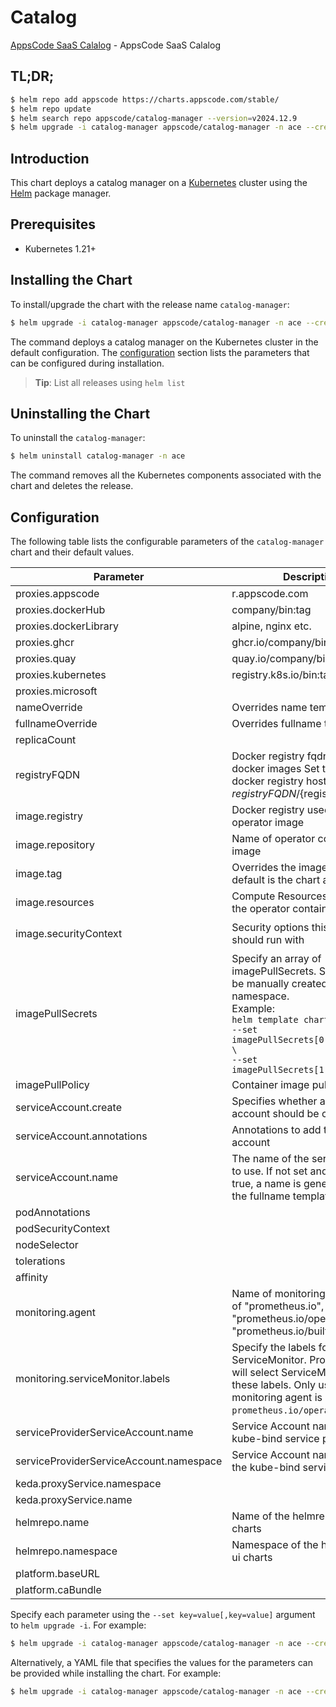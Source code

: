 # Catalog

[AppsCode SaaS Calalog](https://github.com/appscode-cloud/catalog-manager) - AppsCode SaaS Calalog

## TL;DR;

```bash
$ helm repo add appscode https://charts.appscode.com/stable/
$ helm repo update
$ helm search repo appscode/catalog-manager --version=v2024.12.9
$ helm upgrade -i catalog-manager appscode/catalog-manager -n ace --create-namespace --version=v2024.12.9
```

## Introduction

This chart deploys a catalog manager on a [Kubernetes](http://kubernetes.io) cluster using the [Helm](https://helm.sh) package manager.

## Prerequisites

- Kubernetes 1.21+

## Installing the Chart

To install/upgrade the chart with the release name `catalog-manager`:

```bash
$ helm upgrade -i catalog-manager appscode/catalog-manager -n ace --create-namespace --version=v2024.12.9
```

The command deploys a catalog manager on the Kubernetes cluster in the default configuration. The [configuration](#configuration) section lists the parameters that can be configured during installation.

> **Tip**: List all releases using `helm list`

## Uninstalling the Chart

To uninstall the `catalog-manager`:

```bash
$ helm uninstall catalog-manager -n ace
```

The command removes all the Kubernetes components associated with the chart and deletes the release.

## Configuration

The following table lists the configurable parameters of the `catalog-manager` chart and their default values.

|                Parameter                |                                                                                                            Description                                                                                                             |                                                                                            Default                                                                                             |
|-----------------------------------------|------------------------------------------------------------------------------------------------------------------------------------------------------------------------------------------------------------------------------------|------------------------------------------------------------------------------------------------------------------------------------------------------------------------------------------------|
| proxies.appscode                        | r.appscode.com                                                                                                                                                                                                                     | <code>r.appscode.com</code>                                                                                                                                                                    |
| proxies.dockerHub                       | company/bin:tag                                                                                                                                                                                                                    | <code>""</code>                                                                                                                                                                                |
| proxies.dockerLibrary                   | alpine, nginx etc.                                                                                                                                                                                                                 | <code>""</code>                                                                                                                                                                                |
| proxies.ghcr                            | ghcr.io/company/bin:tag                                                                                                                                                                                                            | <code>ghcr.io</code>                                                                                                                                                                           |
| proxies.quay                            | quay.io/company/bin:tag                                                                                                                                                                                                            | <code>quay.io</code>                                                                                                                                                                           |
| proxies.kubernetes                      | registry.k8s.io/bin:tag                                                                                                                                                                                                            | <code>registry.k8s.io</code>                                                                                                                                                                   |
| proxies.microsoft                       |                                                                                                                                                                                                                                    | <code>mcr.microsoft.com</code>                                                                                                                                                                 |
| nameOverride                            | Overrides name template                                                                                                                                                                                                            | <code>""</code>                                                                                                                                                                                |
| fullnameOverride                        | Overrides fullname template                                                                                                                                                                                                        | <code>""</code>                                                                                                                                                                                |
| replicaCount                            |                                                                                                                                                                                                                                    | <code>1</code>                                                                                                                                                                                 |
| registryFQDN                            | Docker registry fqdn used to pull docker images Set this to use docker registry hosted at ${registryFQDN}/${registry}/${image}                                                                                                     | <code>ghcr.io</code>                                                                                                                                                                           |
| image.registry                          | Docker registry used to pull operator image                                                                                                                                                                                        | <code>appscode</code>                                                                                                                                                                          |
| image.repository                        | Name of operator container image                                                                                                                                                                                                   | <code>catalog-manager</code>                                                                                                                                                                   |
| image.tag                               | Overrides the image tag whose default is the chart appVersion.                                                                                                                                                                     | <code>""</code>                                                                                                                                                                                |
| image.resources                         | Compute Resources required by the operator container                                                                                                                                                                               | <code>{}</code>                                                                                                                                                                                |
| image.securityContext                   | Security options this container should run with                                                                                                                                                                                    | <code>{"allowPrivilegeEscalation":false,"capabilities":{"drop":["ALL"]},"readOnlyRootFilesystem":true,"runAsNonRoot":true,"runAsUser":65534,"seccompProfile":{"type":"RuntimeDefault"}}</code> |
| imagePullSecrets                        | Specify an array of imagePullSecrets. Secrets must be manually created in the namespace. <br> Example: <br> `helm template charts/stash \` <br> `--set imagePullSecrets[0].name=sec0 \` <br> `--set imagePullSecrets[1].name=sec1` | <code>[]</code>                                                                                                                                                                                |
| imagePullPolicy                         | Container image pull policy                                                                                                                                                                                                        | <code>Always</code>                                                                                                                                                                            |
| serviceAccount.create                   | Specifies whether a service account should be created                                                                                                                                                                              | <code>true</code>                                                                                                                                                                              |
| serviceAccount.annotations              | Annotations to add to the service account                                                                                                                                                                                          | <code>{}</code>                                                                                                                                                                                |
| serviceAccount.name                     | The name of the service account to use. If not set and create is true, a name is generated using the fullname template                                                                                                             | <code>""</code>                                                                                                                                                                                |
| podAnnotations                          |                                                                                                                                                                                                                                    | <code>{}</code>                                                                                                                                                                                |
| podSecurityContext                      |                                                                                                                                                                                                                                    | <code>{}</code>                                                                                                                                                                                |
| nodeSelector                            |                                                                                                                                                                                                                                    | <code>{}</code>                                                                                                                                                                                |
| tolerations                             |                                                                                                                                                                                                                                    | <code>[]</code>                                                                                                                                                                                |
| affinity                                |                                                                                                                                                                                                                                    | <code>{}</code>                                                                                                                                                                                |
| monitoring.agent                        | Name of monitoring agent (one of "prometheus.io", "prometheus.io/operator", "prometheus.io/builtin")                                                                                                                               | <code>""</code>                                                                                                                                                                                |
| monitoring.serviceMonitor.labels        | Specify the labels for ServiceMonitor. Prometheus crd will select ServiceMonitor using these labels. Only usable when monitoring agent is `prometheus.io/operator`.                                                                | <code>{}</code>                                                                                                                                                                                |
| serviceProviderServiceAccount.name      | Service Account name of the kube-bind service provider                                                                                                                                                                             | <code>"service-provider"</code>                                                                                                                                                                |
| serviceProviderServiceAccount.namespace | Service Account namespace of the kube-bind service provider                                                                                                                                                                        | <code>"ace"</code>                                                                                                                                                                             |
| keda.proxyService.namespace             |                                                                                                                                                                                                                                    | <code>"keda"</code>                                                                                                                                                                            |
| keda.proxyService.name                  |                                                                                                                                                                                                                                    | <code>"keda-add-ons-http-interceptor-proxy"</code>                                                                                                                                             |
| helmrepo.name                           | Name of the helmrepo for ui charts                                                                                                                                                                                                 | <code>""</code>                                                                                                                                                                                |
| helmrepo.namespace                      | Namespace of the helmrepo for ui charts                                                                                                                                                                                            | <code>""</code>                                                                                                                                                                                |
| platform.baseURL                        |                                                                                                                                                                                                                                    | <code>""</code>                                                                                                                                                                                |
| platform.caBundle                       |                                                                                                                                                                                                                                    | <code>""</code>                                                                                                                                                                                |


Specify each parameter using the `--set key=value[,key=value]` argument to `helm upgrade -i`. For example:

```bash
$ helm upgrade -i catalog-manager appscode/catalog-manager -n ace --create-namespace --version=v2024.12.9 --set proxies.appscode=r.appscode.com
```

Alternatively, a YAML file that specifies the values for the parameters can be provided while
installing the chart. For example:

```bash
$ helm upgrade -i catalog-manager appscode/catalog-manager -n ace --create-namespace --version=v2024.12.9 --values values.yaml
```
